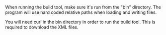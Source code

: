 When running the build tool, make sure it's run from the "bin" directory. The program will use hard coded relative
paths when loading and writing files.

You will need curl in the bin directory in order to run the build tool. This is required to download the XML files.